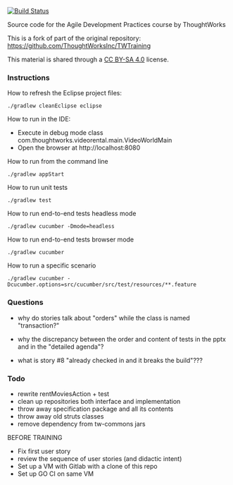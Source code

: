[![Build Status](https://travis-ci.org/xpmatteo/videoworld.svg?branch=master)](https://travis-ci.org/xpmatteo/videoworld)

Source code for the Agile Development Practices course by ThoughtWorks

This is a fork of part of the original repository: https://github.com/ThoughtWorksInc/TWTraining

This material is shared through a [CC BY-SA 4.0](https://creativecommons.org/licenses/by-sa/4.0/) license.

### Instructions

How to refresh the Eclipse project files:

    ./gradlew cleanEclipse eclipse

How to run in the IDE:

  * Execute in debug mode class com.thoughtworks.videorental.main.VideoWorldMain
  * Open the browser at http://localhost:8080

How to run from the command line

    ./gradlew appStart

How to run unit tests

    ./gradlew test

How to run end-to-end tests headless mode

    ./gradlew cucumber -Dmode=headless

How to run end-to-end tests browser mode

    ./gradlew cucumber

How to run a specific scenario

    ./gradlew cucumber -Dcucumber.options=src/cucumber/src/test/resources/**.feature
    
### Questions

 - why do stories talk about "orders" while the class is named "transaction?"

 - why the discrepancy between the order and content of tests in the pptx and in the "detailed agenda"?

 - what is story #8 "already checked in and it breaks the build"???




### Todo

 - rewrite rentMoviesAction + test
 - clean up repositories both interface and implementation
 - throw away specification package and all its contents
 - throw away old struts classes
 - remove dependency from tw-commons jars

BEFORE TRAINING

 - Fix first user story
 - review the sequence of user stories (and didactic intent)
 - Set up a VM with Gitlab with a clone of this repo
 - Set up GO CI on same VM

